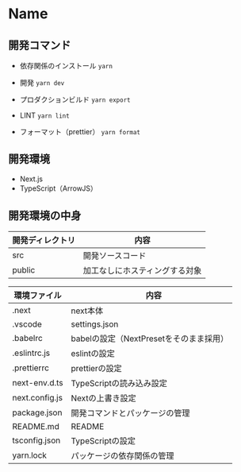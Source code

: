 # Name

## 開発コマンド

- 依存関係のインストール
`yarn`

- 開発
`yarn dev`

- プロダクションビルド
`yarn export`

- LINT
`yarn lint`

- フォーマット（prettier）
`yarn format`

## 開発環境
- Next.js
- TypeScript（ArrowJS）

## 開発環境の中身
| 開発ディレクトリ | 内容 |
| ---- | ---- |
| src | 開発ソースコード |
| public | 加工なしにホスティングする対象 |


| 環境ファイル |　内容 |
| ---- | ---- |
| .next | next本体 |
| .vscode | settings.json | 共有したいVSCodeの設定 |
| .babelrc | babelの設定（NextPresetをそのまま採用） |
| .eslintrc.js | eslintの設定 |
| .prettierrc | prettierの設定 |
| next-env.d.ts | TypeScriptの読み込み設定 |
| next.config.js | Nextの上書き設定 |
| package.json | 開発コマンドとパッケージの管理 |
| README.md | README |
| tsconfig.json | TypeScriptの設定 |
| yarn.lock | パッケージの依存関係の管理 |
